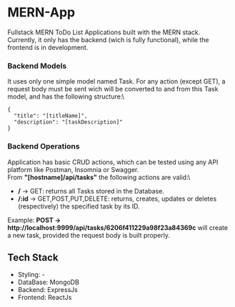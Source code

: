 # MERN-App
Fullstack MERN ToDo List Applications built with the MERN stack.\
Currently, it only has the backend (wich is fully functional), while the frontend is in development.

### Backend Models
It uses only one simple model named Task. For any action (except GET), a request body must be sent wich will be converted to and from this Task model, and has the following structure:\
```
{
  "title": "[titleName]",
  "description": "[taskDescription]"
}
```

### Backend Operations
Application has basic CRUD actions, which can be tested using any API platform like Postman, Insomnia or Swagger.\
From  **"[hostname]/api/tasks"** the following actions are valid:\
* **/** -> GET: returns all Tasks stored in the Database.
* **/:id** -> GET,POST,PUT,DELETE: returns, creates, updates or deletes (respectively) the specified task by its ID.

Example: **POST -> http://localhost:9999/api/tasks/6206f411229a98f23a84369c** will create a new task, provided the request body is built properly.


## Tech Stack
- Styling: -
- DataBase: MongoDB
- Backend: ExpressJs
- Frontend: ReactJs
